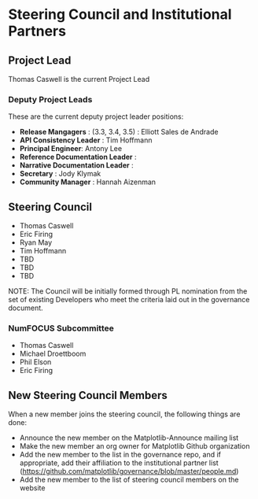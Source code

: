 # Steering Council and Institutional Partners

## Project Lead

Thomas Caswell is the current Project Lead

### Deputy Project Leads

These are the current deputy project leader positions:

- **Release Mangagers** :  (3.3, 3.4, 3.5) : Elliott Sales de Andrade
- **API Consistency Leader** : Tim Hoffmann
- **Principal Engineer**: Antony Lee
- **Reference Documentation Leader** :
- **Narrative Documentation Leader** :
- **Secretary** : Jody Klymak
- **Community Manager** : Hannah Aizenman

## Steering Council

- Thomas Caswell
- Eric Firing
- Ryan May
- Tim Hoffmann
- TBD
- TBD
- TBD

NOTE: The Council will be initially formed through PL nomination from the set
of existing Developers who meet the criteria laid out in the governance
document.


### NumFOCUS Subcommittee

- Thomas Caswell
- Michael Droettboom
- Phil Elson
- Eric Firing



## New Steering Council Members

When a new member joins the steering council, the following things are done:
- Announce the new member on the Matplotlib-Announce mailing list
- Make the new member an org owner for Matplotlib Github organization
- Add the new member to the list in the governance repo, and if appropriate, add their affiliation to the institutional partner list (https://github.com/matplotlib/governance/blob/master/people.md)
- Add the new member to the list of steering council members on the website
